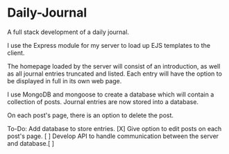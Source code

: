 # Daily-Journal
A full stack development of a daily journal. 

I use the Express module for my server to load up EJS templates to the client. 

The homepage loaded by the server will consist of an introduction, as well as all journal entries truncated and listed.
Each entry will have the option to be displayed in full in its own web page.

I use MongoDB and mongoose to create a database which will contain a collection of posts. Journal entries are now stored into a database. 

On each post's page, there is an option to delete the post.

To-Do:
Add database to store entries. [X]
Give option to edit posts on each post's page. [ ]
Develop API to handle communication between the server and database.[ ]


